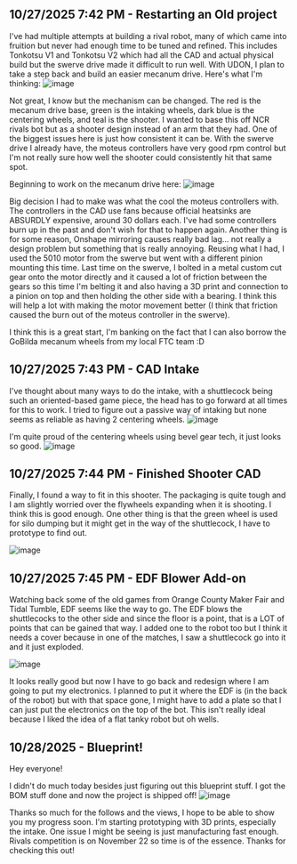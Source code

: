 <!--
  ===================    !!READ THIS NOTICE!!   ====================
  DO NOT edit this file manually. Your changes WILL BE OVERWRITTEN!
  This journal is auto generated and updated by Hack Club Blueprint.
  To edit this file, please edit your journal entries on Blueprint.
  ==================================================================
-->

## 10/27/2025 7:42 PM - Restarting an Old project  

I've had multiple attempts at building a rival robot, many of which came into fruition but never had enough time to be tuned and refined. This includes Tonkotsu V1 and Tonkotsu V2 which had all the CAD and actual physical build but the swerve drive made it difficult to run well. With UDON, I plan to take a step back and build an easier mecanum drive. Here's what I'm thinking: 
![image](https://blueprint.hackclub.com/user-attachments/blobs/proxy/eyJfcmFpbHMiOnsiZGF0YSI6NjExNywicHVyIjoiYmxvYl9pZCJ9fQ==--07179d9b631ece5006780b0e4b62614333e63caf/image.png)

Not great, I know but the mechanism can be changed. The red is the mecanum drive base, green is the intaking wheels, dark blue is the centering wheels, and teal is the shooter. I wanted to base this off NCR rivals bot but as a shooter design instead of an arm that they had. One of the biggest issues here is just how consistent it can be. With the swerve drive I already have, the moteus controllers have very good rpm control but I'm not really sure how well the shooter could consistently hit that same spot. 

Beginning to work on the mecanum drive here: 
![image](https://blueprint.hackclub.com/user-attachments/blobs/proxy/eyJfcmFpbHMiOnsiZGF0YSI6NjExOCwicHVyIjoiYmxvYl9pZCJ9fQ==--333a8e6521bf763aa8bb0b6544731f8e7ed27541/image.png)

Big decision I had to make was what the cool the moteus controllers with. The controllers in the CAD use fans because official heatsinks are ABSURDLY expensive, around 30 dollars each. I've had some controllers burn up in the past and don't wish for that to happen again. Another thing is for some reason, Onshape mirroring causes really bad lag... not really a design problem but something that is really annoying. Reusing what I had, I used the 5010 motor from the swerve but went with a different pinion mounting this time. Last time on the swerve, I bolted in a metal custom cut gear onto the motor directly and it caused a lot of friction between the gears so this time I'm belting it and also having a 3D print and connection to a pinion on top and then holding the other side with a bearing. I think this will help a lot with making the motor movement better (I think that friction caused the burn out of the moteus controller in the swerve).



I think this is a great start, I'm banking on the fact that I can also borrow the GoBilda mecanum wheels from my local FTC team :D  

## 10/27/2025 7:43 PM - CAD Intake  

I've thought about many ways to do the intake, with a shuttlecock being such an oriented-based game piece, the head has to go forward at all times for this to work. I tried to figure out a passive way of intaking but none seems as reliable as having 2 centering wheels.
![image](https://blueprint.hackclub.com/user-attachments/blobs/proxy/eyJfcmFpbHMiOnsiZGF0YSI6NjExOSwicHVyIjoiYmxvYl9pZCJ9fQ==--cf87c79ef50e3c8775c28dd6b963cf075543bc94/image.png)

I'm quite proud of the centering wheels using bevel gear tech, it just looks so good.
![image](https://blueprint.hackclub.com/user-attachments/blobs/proxy/eyJfcmFpbHMiOnsiZGF0YSI6NjEyMCwicHVyIjoiYmxvYl9pZCJ9fQ==--079cccaad19f9882b12bb02f4c56cf6973c5ac2e/image.png)

  

## 10/27/2025 7:44 PM - Finished Shooter CAD  

Finally, I found a way to fit in this shooter. The packaging is quite tough and I am slightly worried over the flywheels expanding when it is shooting. I think this is good enough. One other thing is that the green wheel is used for silo dumping but it might get in the way of the shuttlecock, I have to prototype to find out.

![image](https://blueprint.hackclub.com/user-attachments/blobs/proxy/eyJfcmFpbHMiOnsiZGF0YSI6NjEyMSwicHVyIjoiYmxvYl9pZCJ9fQ==--abf02d6e43da56aef3693dbd22c24e4a3c27ea6e/image.png)


  

## 10/27/2025 7:45 PM - EDF Blower Add-on  

Watching back some of the old games from Orange County Maker Fair and Tidal Tumble, EDF seems like the way to go. The EDF blows the shuttlecocks to the other side and since the floor is a point, that is a LOT of points that can be gained that way. I added one to the robot too but I think it needs a cover because in one of the matches, I saw a shuttlecock go into it and it just exploded.

![image](https://blueprint.hackclub.com/user-attachments/blobs/proxy/eyJfcmFpbHMiOnsiZGF0YSI6NjEyMywicHVyIjoiYmxvYl9pZCJ9fQ==--1bda45e980a381660a8168d645acd25d753d36d1/image.png)

It looks really good but now I have to go back and redesign where I am going to put my electronics. I planned to put it where the EDF is (in the back of the robot) but with that space gone, I might have to add a plate so that I can just put the electronics on the top of the bot. This isn't really ideal because I liked the idea of a flat tanky robot but oh wells.  

## 10/28/2025 - Blueprint!  

Hey everyone! 

I didn't do much today besides just figuring out this blueprint stuff. I got the BOM stuff done and now the project is shipped off! 
![image](https://blueprint.hackclub.com/user-attachments/blobs/proxy/eyJfcmFpbHMiOnsiZGF0YSI6NjQ0MiwicHVyIjoiYmxvYl9pZCJ9fQ==--0172585bdce6b15e843890b6bed70a1f3cf232e7/image.png)

Thanks so much for the follows and the views, I hope to be able to show you my progress soon. I'm starting prototyping with 3D prints, especially the intake. One issue I might be seeing is just manufacturing fast enough. Rivals competition is on November 22 so time is of the essence. Thanks for checking this out!

  

